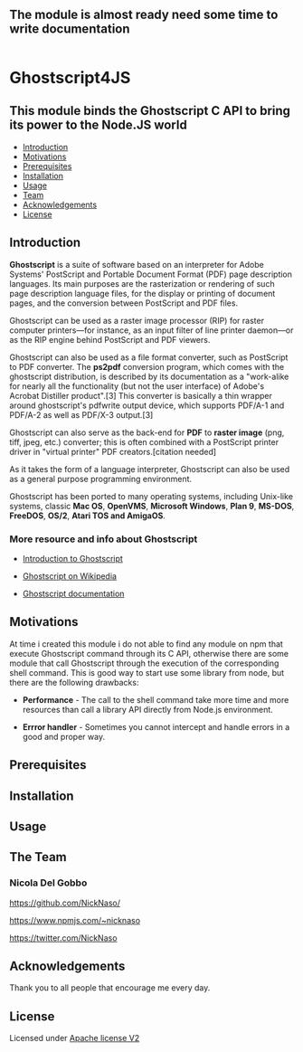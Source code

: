 ## The module is almost ready need some time to write documentation 

<p align="center">
<img src="" width="" height=""/>
</p>

# Ghostscript4JS 
## This module binds the Ghostscript C API to bring its power to the Node.JS world

* [Introduction](#introduction)
* [Motivations](#motivations)
* [Prerequisites](#prerequisites)
* [Installation](#install)
* [Usage](#usage)
* [Team](#team)
* [Acknowledgements](#acknowledgements)
* [License](#license)


<a name="introduction"></a>
## Introduction

**Ghostscript** is a suite of software based on an interpreter for Adobe Systems' PostScript and Portable Document Format (PDF)
page description languages. Its main purposes are the rasterization or rendering of such page description language files,
for the display or printing of document pages, and the conversion between PostScript and PDF files.

Ghostscript can be used as a raster image processor (RIP) for raster computer printers—for instance, as an input filter
of line printer daemon—or as the RIP engine behind PostScript and PDF viewers.

Ghostscript can also be used as a file format converter, such as PostScript to PDF converter. The **ps2pdf** conversion program,
which comes with the ghostscript distribution, is described by its documentation as a "work-alike for nearly all the functionality
(but not the user interface) of Adobe's Acrobat Distiller product".[3] This converter is basically a thin wrapper around
ghostscript's pdfwrite output device, which supports PDF/A-1 and PDF/A-2 as well as PDF/X-3 output.[3]

Ghostscript can also serve as the back-end for **PDF** to **raster image** (png, tiff, jpeg, etc.) converter; this is often
combined with a PostScript printer driver in "virtual printer" PDF creators.[citation needed]

As it takes the form of a language interpreter, Ghostscript can also be used as a general purpose programming environment.

Ghostscript has been ported to many operating systems, including Unix-like systems, classic **Mac OS**, **OpenVMS**, **Microsoft Windows**,
**Plan 9**, **MS-DOS**, **FreeDOS**, **OS/2**, **Atari TOS and AmigaOS**.

### More resource and info about Ghostscript

* [Introduction to Ghostscript](https://www.gnu.org/software/ghostscript/intro.html)

* [Ghostscript on Wikipedia](https://en.wikipedia.org/wiki/Ghostscript)

* [Ghostscript documentation](https://www.ghostscript.com/Documentation.html)

<a name="motivations"></a>
## Motivations

At time i created this module i do not able to find any module on npm that execute Ghostscript command through its C API,
otherwise there are some module that call Ghostscript through the execution of the corresponding shell command. This is
good way to start use some library from node, but there are the following drawbacks:

* **Performance** - The call to the shell command take more time and more resources than call a library API directly from Node.js environment.

* **Errror handler** - Sometimes you cannot intercept and handle errors in a good and proper way.

<a name="prerequisites"></a>
## Prerequisites

<a name="install"></a>
## Installation

<a name="usage"></a>
## Usage

<a name="team"></a>
## The Team

### Nicola Del Gobbo

<https://github.com/NickNaso/>

<https://www.npmjs.com/~nicknaso>

<https://twitter.com/NickNaso>

<a name="acknowledgements"></a>
## Acknowledgements

Thank you to all people that encourage me every day.

<a name="license"></a>
## License

Licensed under [Apache license V2](./LICENSE)
